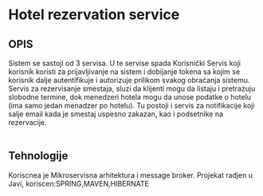 # Hotel rezervation service

## OPIS<br>
Sistem se sastoji od 3 servisa. U te servise spada Korisnički Servis koji korisnik koristi za
prijavljivanje na sistem i dobijanje tokena sa kojim se korisnik dalje autentifikuje i autorizuje
prilikom svakog obraćanja sistemu. Servis za rezervisanje smestaja, sluzi da klijenti mogu
da listaju i pretrazuju slobodne termine, dok menedzeri hotela mogu da unose podatke o
hotelu (ima samo jedan menadzer po hotelu). Tu postoji i servis za notifikacije koji salje
email kada je smestaj uspesno zakazan, kao i podsetnike na rezervacije.<br><br>

## Tehnologije<br>
Koriscnea je Mikroservisna arhitektura i message broker.
Projekat radjen u Javi, koriscen:SPRING,MAVEN,HIBERNATE

